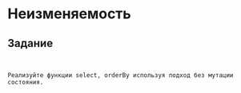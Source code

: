 # Неизменяемость

 ## Задание
```
 

Реализуйте функции select, orderBy используя подход без мутации состояния.




```


